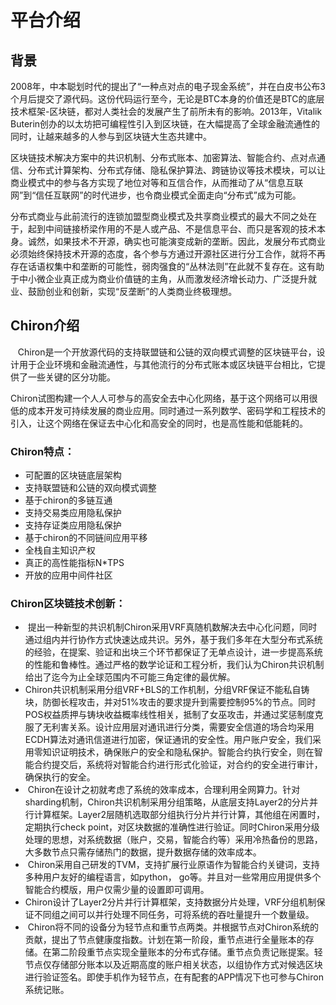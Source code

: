 # 平台介绍

## 背景
2008年，中本聪划时代的提出了“一种点对点的电子现金系统”，并在白皮书公布3个月后提交了源代码。这份代码运行至今，无论是BTC本身的价值还是BTC的底层技术框架-区块链，都对人类社会的发展产生了前所未有的影响。2013年，Vitalik Buterin创办的以太坊把可编程性引入到区块链，在大幅提高了全球金融流通性的同时，让越来越多的人参与到区块链大生态共建中。

区块链技术解决方案中的共识机制、分布式账本、加密算法、智能合约、点对点通信、分布式计算架构、分布式存储、隐私保护算法、跨链协议等技术模块，可以让商业模式中的参与各方实现了地位对等和互信合作，从而推动了从“信息互联网”到“信任互联网”的时代进步，也令商业模式全面走向“分布式”成为可能。

分布式商业与此前流行的连锁加盟型商业模式及共享商业模式的最大不同之处在于，起到中间链接桥梁作用的不是人或产品、不是信息平台、而只是客观的技术本身。诚然，如果技术不开源，确实也可能演变成新的垄断。因此，发展分布式商业必须始终保持技术开源的态度，各个参与方通过开源社区进行分工合作，就将不再存在话语权集中和垄断的可能性，弱肉强食的“丛林法则”在此就不复存在。这有助于中小微企业真正成为商业价值链的主角，从而激发经济增长动力、广泛提升就业、鼓励创业和创新，实现“反垄断”的人类商业终极理想。

## Chiron介绍

   Chiron是一个开放源代码的支持联盟链和公链的双向模式调整的区块链平台，设计用于企业环境和金融流通性，与其他流行的分布式账本或区块链平台相比，它提供了一些关键的区分功能。

   Chiron试图构建一个人人可参与的高安全去中心化网络，基于这个网络可以用很低的成本开发可持续发展的商业应用。同时通过一系列数学、密码学和工程技术的引入，让这个网络在保证去中心化和高安全的同时，也是高性能和低能耗的。

### Chiron特点：

  - 可配置的区块链底层架构
  - 支持联盟链和公链的双向模式调整
  - 基于chiron的多链互通
  - 支持交易类应用隐私保护
  - 支持存证类应用隐私保护
  - 基于chiron的不同链间应用平移
  - 全栈自主知识产权
  - 真正的高性能指标N*TPS
  - 开放的应用中间件社区
  
### Chiron区块链技术创新：

  -  提出一种新型的共识机制Chiron采用VRF真随机数解决去中心化问题，同时通过组内并行协作方式快速达成共识。另外，基于我们多年在大型分布式系统的经验，在提案、验证和出块三个环节都保证了无单点设计，进一步提高系统的性能和鲁棒性。通过严格的数学论证和工程分析，我们认为Chiron共识机制给出了迄今为止全球范围内不可能三角定律的最优解。
  -  Chiron共识机制采用分组VRF+BLS的工作机制，分组VRF保证不能私自铸块，防御长程攻击，并对51%攻击的要求提升到需要控制95%的节点。同时POS权益质押与铸块收益概率线性相关，抵制了女巫攻击，并通过奖惩制度克服了无利害关系。设计应用层对通讯进行分类，需要安全信道的场合均采用ECDH算法对通讯信道进行加密，保证通讯的安全性。用户账户安全，我们采用零知识证明技术，确保账户的安全和隐私保护。智能合约执行安全，则在智能合约提交后，系统将对智能合约进行形式化验证，对合约的安全进行审计，确保执行的安全。
  -  Chiron在设计之初就考虑了系统的效率成本，合理利用全网算力。针对sharding机制，Chiron共识机制采用分组策略，从底层支持Layer2的分片并行计算框架。Layer2层随机选取部分组执行分片并行计算，其他组在闲置时，定期执行check point，对区块数据的准确性进行验证。同时Chiron采用分级处理的思想，对系统数据（账户，交易，智能合约等）采用冷热备份的思路，大多数节点只需存储热门的数据，提升数据存储的效率成本。
  -  Chiron采用自己研发的TVM，支持扩展行业原语作为智能合约关键词，支持多种用户友好的编程语言，如python， go等。并且对一些常用应用提供多个智能合约模版，用户仅需少量的设置即可调用。
  -  Chiron设计了Layer2分片并行计算框架，支持数据分片处理，VRF分组机制保证不同组之间可以并行处理不同任务，可将系统的吞吐量提升一个数量级。
  -  Chiron将不同的设备分为轻节点和重节点两类。并根据节点对Chiron系统的贡献，提出了节点健康度指数。计划在第一阶段，重节点进行全量账本的存储。在第二阶段重节点实现全量账本的分布式存储。重节点负责记账提案。轻节点仅存储部分账本以及近期高度的账户相关状态，以组协作方式对候选区块进行验证签名。即使手机作为轻节点，在有配套的APP情况下也可参与Chiron系统记账。


